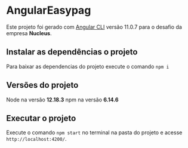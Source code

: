 # AngularEasypag

Este projeto foi gerado com [Angular CLI](https://github.com/angular/angular-cli) versão 11.0.7 para o desafio da empresa <b>Nucleus</b>.

## Instalar as dependências o projeto
Para baixar as dependencias do projeto execute o comando `npm i`

## Versões do projeto
Node na versão <b>12.18.3</b>
npm na versão <b>6.14.6</b>

## Executar o projeto

Execute o comando `npm start` no terminal na pasta do projeto e acesse `http://localhost:4200/`.
